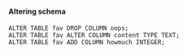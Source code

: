 
#### Altering schema

    ALTER TABLE fav DROP COLUMN oops;
    ALTER TABLE fav ALTER COLUMN content TYPE TEXT;
    ALTER TABLE fav ADD COLUMN howmuch INTEGER;



    
